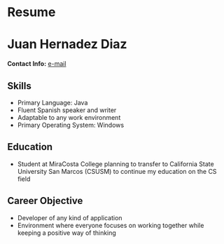 # Resume

# **Juan Hernadez Diaz**

 **Contact Info:** [e-mail](mailto:daniel543945@gmail.com)
 
## Skills
 * Primary Language: Java
 * Fluent Spanish speaker and writer
 * Adaptable to any work environment
 * Primary Operating System: Windows
 
## Education
 * Student at MiraCosta College planning to transfer to California State University San Marcos (CSUSM) to continue my education on the CS field
 
## Career Objective
 * Developer of any kind of application
 * Environment where everyone focuses on working together while keeping a positive way of thinking
